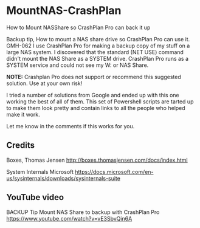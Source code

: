 # MountNAS-CrashPlan
How to Mount NASShare so CrashPlan Pro can back it up

Backup tip, How to mount a NAS share drive so CrashPlan Pro can use it.  GMH-062
I use CrashPlan Pro for making a backup copy of my stuff on a large NAS system.
I discovered that the standard (NET USE) command didn't mount the NAS Share as a SYSTEM drive.
CrashPlan Pro runs as a SYSTEM service and could not see my W: or NAS Share.

**NOTE:** Crashplan Pro does not support or recommend this suggested solution.  Use at your own risk!

I tried a number of solutions from Google and ended up with this one working the best of all of them.
This set of Powershell scripts are tarted up to make them look pretty and contain links to all the people who helped make it work.

Let me know in the comments if this works for you.

## Credits

Boxes, Thomas Jensen  http://boxes.thomasjensen.com/docs/index.html

System Internals Microsoft https://docs.microsoft.com/en-us/sysinternals/downloads/sysinternals-suite

## YouTube video 

BACKUP Tip Mount NAS Share to backup with CrashPlan Pro https://www.youtube.com/watch?v=vE3SbvQin6A
